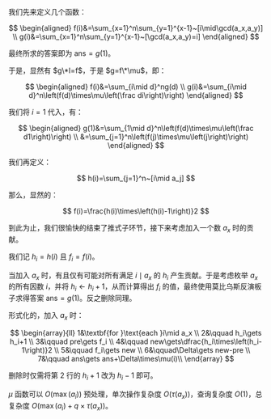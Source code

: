 我们先来定义几个函数：

$$
\begin{aligned}
f(i)&=\sum_{x=1}^n\sum_{y=1}^{x-1}~[i\mid\gcd(a_x,a_y)] \\
g(i)&=\sum_{x=1}^n\sum_{y=1}^{x-1}~[\gcd(a_x,a_y)=i]
\end{aligned}
$$

最终所求的答案即为 $\text{ans}=g(1)$。

于是，显然有 $g\*I=f$，于是 $g=f\*\mu$，即：

$$
\begin{aligned}
f(i)&=\sum_{i\mid d}^ng(d) \\
g(i)&=\sum_{i\mid d}^n\left(f(d)\times\mu\left(\frac di\right)\right)
\end{aligned}
$$

我们将 $i=1$ 代入，有：

$$
\begin{aligned}
g(1)&=\sum_{1\mid d}^n\left(f(d)\times\mu\left(\frac d1\right)\right) \\
  &=\sum_{j=1}^n\left(f(j)\times\mu\left(j\right)\right) 
\end{aligned}
$$

我们再定义：

$$
h(i)=\sum_{j=1}^n~[i\mid a_j]
$$

那么，显然的：

$$
f(i)=\frac{h(i)\times\left(h(i)-1\right)}2
$$

到此为止，我们很愉快的结束了推式子环节，接下来考虑加入一个数 $a_x$ 时的贡献。

我们记 $h_i=h(i)$ 且 $f_i=f(i)$。

当加入 $a_x$ 时，有且仅有可能对所有满足 $i\mid a_x$ 的 $h_i$ 产生贡献。于是考虑枚举 $a_x$ 的所有因数 $i$，并将 $h_i\gets h_i+1$，从而计算得出 $f_i$ 的值，最终使用莫比乌斯反演板子求得答案 $\text{ans}=g(1)$。反之删除同理。

形式化的，加入 $a_x$ 时：

$$
\begin{array}{ll}
1&\textbf{for }\text{each }i\mid a_x \\
2&\qquad h_i\gets h_i+1 \\
3&\qquad pre\gets f_i \\
4&\qquad new\gets\dfrac{h_i\times\left(h_i-1\right)}2 \\
5&\qquad f_i\gets new \\
6&\qquad\Delta\gets new-pre \\
7&\qquad ans\gets ans+\Delta\times\mu(i)\\
\end{array}
$$

删除时仅需将第 $2$ 行的 $h_i+1$ 改为 $h_i-1$ 即可。

$\mu$ 函数可以 $O(\max(a_i))$ 预处理，单次操作复杂度 $O(\tau(a_x))$，查询复杂度 $O(1)$，总复杂度 $O(\max(a_i)+q\times\tau(a_x))$。

[]()